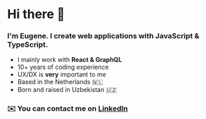 # Hi there 👋

### I'm Eugene. I create web applications with JavaScript & TypeScript.

- I mainly work with **React & GraphQL**
- 10+ years of coding experience
- UX/DX is **very** important to me
- Based in the Netherlands 🇳🇱
- Born and raised in Uzbekistan 🇺🇿 

### ✉️ You can contact me on [LinkedIn](https://www.linkedin.com/in/redfield1990/)
